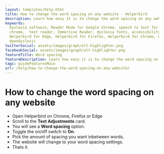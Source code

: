 ```yaml
---
layout: templates/help.html
title: How to change the word spacing on any website - Helperbird
description: Learn how easy it is to change the word spacing on any website.
keywords:
  Dyslexia software, Reader Mode for Google Chrome, speech to text for chrome, Text to speech for
  chrome,  text reader, Immersive Reader, dyslexia fonts, accessibility software, dyslexia software,
  Helperbird for Edge, Helperbird for Firefox, Helperbird for Chrome, Opendyslexic for Chrome,
  OpenDyslexic
twitterSocial: assets/images/graph/alt-highlighter.png
facebookSocial: assets/images/graph/alt-highlighter.png
featureTitle: Word spacing
featureDescription: Learn how easy it is to change the word spacing on any website.
tags: guideFeaturesMain
url: /help/how-to-change-the-word-spacing-on-any-website/
---
```


# How to change the word spacing on any website

- Open Helperbird on Chrome, Firefox or Edge
- Scroll to the **Text Adjustments** card.
- You will see a **Word spacing** option.
- Toggle the on/off switch to **On**.
- Pick the amount of spacing you want inbetween words.
- The website will change to your word spacing settings.
- Thats it.
